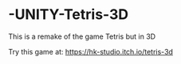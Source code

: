 # -UNITY-Tetris-3D
This is a remake of the game Tetris but in 3D

Try this game at: https://hk-studio.itch.io/tetris-3d
